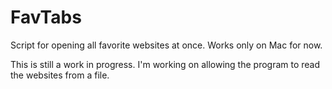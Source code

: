 # FavTabs
Script for opening all favorite websites at once.  Works only on Mac for now.

This is still a work in progress.  I'm working on allowing the program to read the websites from a file.
